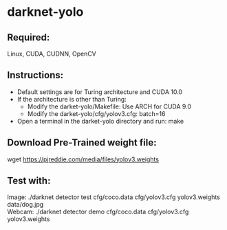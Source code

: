 # darknet-yolo

## Required: 
Linux, CUDA, CUDNN, OpenCV

## Instructions:
- Default settings are for Turing architecture and CUDA 10.0
- If the architecture is other than Turing: 
  - Modify the darket-yolo/Makefile: Use ARCH for CUDA 9.0 
  - Modify the darket-yolo/cfg/yolov3.cfg: batch=16 
- Open a terminal in the darket-yolo directory and run: make

## Download Pre-Trained weight file:
wget https://pjreddie.com/media/files/yolov3.weights

## Test with: 
Image:  ./darknet detector test cfg/coco.data cfg/yolov3.cfg yolov3.weights data/dog.jpg  
Webcam: ./darknet detector demo cfg/coco.data cfg/yolov3.cfg yolov3.weights
